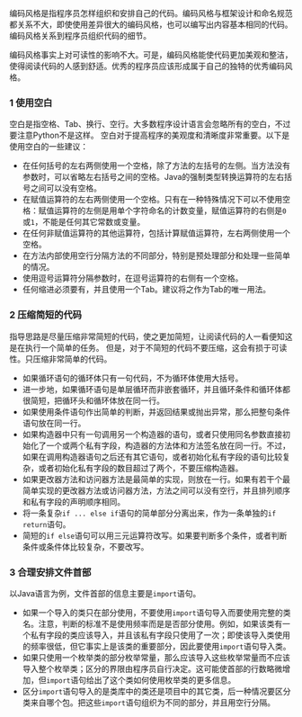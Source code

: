 编码风格是指程序员怎样组织和安排自己的代码。编码风格与框架设计和命名规范都关系不大，即使使用差异很大的编码风格，也可以编写出内容基本相同的代码。编码风格关系到程序员组织代码的细节。

编码风格事实上对可读性的影响不大。可是，编码风格能使代码更加美观和整洁，使得阅读代码的人感到舒适。优秀的程序员应该形成属于自己的独特的优秀编码风格。

### 1  使用空白

空白是指空格、Tab、换行、空行。大多数程序设计语言会忽略所有的空白，不过要注意Python不是这样。
空白对于提高程序的美观度和清晰度非常重要。以下是使用空白的一些建议：

- 在任何括号的左右两侧使用一个空格，除了方法的左括号的左侧。当方法没有参数时，可以省略左右括号之间的空格。Java的强制类型转换运算符的左右括号之间可以没有空格。
- 在赋值运算符的左右两侧使用一个空格。只有在一种特殊情况下可以不使用空格：赋值运算符的左侧是用单个字符命名的计数变量，赋值运算符的右侧是`0`或`1`，不能是任何其它常数或变量。
- 在任何非赋值运算符的其他运算符，包括计算赋值运算符，左右两侧使用一个空格。
- 在方法内部使用空行分隔方法的不同部分，特别是预处理部分和处理一些简单的情况。
- 使用逗号运算符分隔参数时，在逗号运算符的右侧有一个空格。
- 任何缩进必须要有，并且使用一个Tab。建议将之作为Tab的唯一用法。

### 2  压缩简短的代码

指导思路是尽量压缩非常简短的代码，使之更加简短，让阅读代码的人一看便知这是在执行一个简单的任务。
但是，对于不简短的代码不要压缩，这会有损于可读性。只压缩非常简单的代码。

- 如果循环语句的循环体只有一句代码，不为循环体使用大括号。
- 进一步地，如果循环语句是单层循环而非嵌套循环，并且循环条件和循环体都很简短，把循环头和循环体放在同一行。
- 如果使用条件语句作出简单的判断，并返回结果或抛出异常，那么把整句条件语句放在同一行。
- 如果构造器中只有一句调用另一个构造器的语句，或者只使用同名参数直接初始化了一个或两个私有字段，构造器的方法体和方法签名放在同一行。不过，如果在调用构造器语句之后还有其它语句，或者初始化私有字段的语句比较复杂，或者初始化私有字段的数目超过了两个，不要压缩构造器。
- 如果更改器方法和访问器方法是最简单的实现，则放在一行。如果有若干个最简单实现的更改器方法或访问器方法，方法之间可以没有空行，并且排列顺序和私有字段的声明顺序相同。
- 将一条复杂`if ... else if`语句的简单部分分离出来，作为一条单独的`if return`语句。
- 简短的`if else`语句可以用三元运算符改写。如果要判断多个条件，或者判断条件或条件体比较复杂，不要改写。

### 3  合理安排文件首部

以Java语言为例，文件首部的信息主要是`import`语句。

- 如果一个导入的类只在部分使用，不要使用`import`语句导入而要使用完整的类名。注意，判断的标准不是使用频率而是是否部分使用。例如，如果该类有一个私有字段的类应该导入，并且该私有字段只使用了一次；即使该导入类使用的频率很低，但它事实上是该类的重要部分，因此要使用`import`语句导入类。
- 如果只使用一个枚举类的部分枚举常量，那么应该导入这些枚举常量而不应该导入整个枚举类；区分的界限由程序员自行决定。这可能使首部的行数略微增加，但`import`语句给出了这个类如何使用枚举类的更多信息。
- 区分`import`语句导入的是类库中的类还是项目中的其它类，后一种情况要区分类来自哪个包。把这些`import`语句组织为不同的部分，并且用空行分隔。

